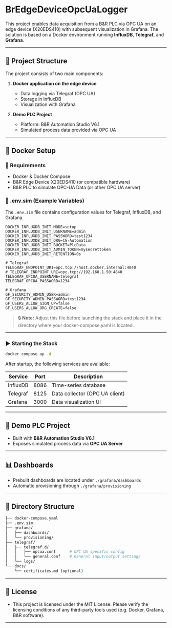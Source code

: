 
# BrEdgeDeviceOpcUaLogger

This project enables data acquisition from a B&R PLC via OPC UA on an edge device (X20EDS410) with subsequent visualization in Grafana. The solution is based on a Docker environment running **InfluxDB**, **Telegraf**, and **Grafana**.

---

## 🧱 Project Structure

The project consists of two main components:

1. **Docker application on the edge device**
   - Data logging via Telegraf (OPC UA)
   - Storage in InfluxDB
   - Visualization with Grafana

2. **Demo PLC Project**
   - Platform: B&R Automation Studio V6.1
   - Simulated process data provided via OPC UA

---

## 🐳 Docker Setup

### 🔧 Requirements

- Docker & Docker Compose
- B&R Edge Device X20EDS410 (or compatible hardware)
- B&R PLC to simulate OPC-UA Data (or other OPC UA server)

### 📁 .env.sim (Example Variables)

The `.env.sim` file contains configuration values for Telegraf, InfluxDB, and Grafana.

```env
DOCKER_INFLUXDB_INIT_MODE=setup
DOCKER_INFLUXDB_INIT_USERNAME=admin
DOCKER_INFLUXDB_INIT_PASSWORD=test1234
DOCKER_INFLUXDB_INIT_ORG=CG-Automation
DOCKER_INFLUXDB_INIT_BUCKET=PlcData
DOCKER_INFLUXDB_INIT_ADMIN_TOKEN=mysecrettoken
DOCKER_INFLUXDB_INIT_RETENTION=0s

# Telegraf
TELEGRAF_ENDPOINT_URI=opc.tcp://host.docker.internal:4840
# TELEGRAF_ENDPOINT_URI=opc.tcp://192.168.1.50:4840
TELEGRAF_OPCUA_USERNAME=telegraf
TELEGRAF_OPCUA_PASSWORD=1234

# Grafana
GF_SECURITY_ADMIN_USER=admin
GF_SECURITY_ADMIN_PASSWORD=test1234
GF_USERS_ALLOW_SIGN_UP=false
GF_USERS_ALLOW_ORG_CREATE=false
```

> 🔒 **Note:** Adjust this file before launching the stack and place it in the directory where your docker-compose.yaml is located.

---

### ▶️ Starting the Stack

```bash
docker compose up -d
```

After startup, the following services are available:

| Service     | Port   | Description                     |
|-------------|--------|---------------------------------|
| InfluxDB    | 8086   | Time-series database            |
| Telegraf    | 8125   | Data collector (OPC UA client)  |
| Grafana     | 3000   | Data visualization UI           |

---

## 🤖 Demo PLC Project

- Built with **B&R Automation Studio V6.1**
- Exposes simulated process data via **OPC UA Server**

---

## 📊 Dashboards

- Prebuilt dashboards are located under `./grafana/dashboards`
- Automatic provisioning through `./grafana/provisioning`

---

## 📂 Directory Structure

```bash
├── docker-compose.yaml
├── .env.sim
├── grafana/
│   ├── dashboards/
│   └── provisioning/
├── telegraf/
│   ├── telegraf.d/
│   │   ├── opcua.conf      # OPC UA specific config
│   │   └── general.conf    # General input/output settings
│   └── logs/
└── docs/
    └── certificates.md (optional)
```

---

## 📜 License

- This project is licensed under the MIT License. Please verify the licensing conditions of any third-party tools used (e.g. Docker, Grafana, B&R software).
---


